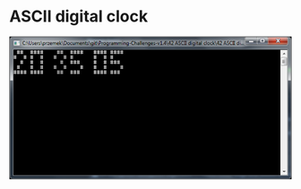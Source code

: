 # ASCII digital clock

![alt text](https://github.com/proman3419/Programming-Challenges-v1.4/blob/master/Screenshots/42_1.PNG)
